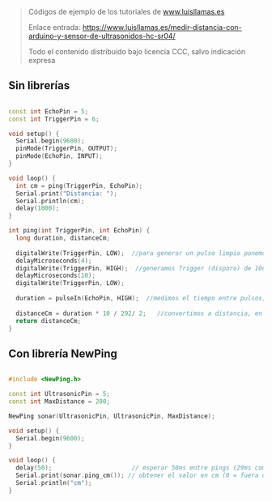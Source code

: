 > Códigos de ejemplo de los tutoriales de www.luisllamas.es
>
> Enlace entrada: https://www.luisllamas.es/medir-distancia-con-arduino-y-sensor-de-ultrasonidos-hc-sr04/
>
> Todo el contenido distribuido bajo licencia CCC, salvo indicación expresa


## Sin librerías
```cpp
const int EchoPin = 5;
const int TriggerPin = 6;

void setup() {
  Serial.begin(9600);
  pinMode(TriggerPin, OUTPUT);
  pinMode(EchoPin, INPUT);
}

void loop() {
  int cm = ping(TriggerPin, EchoPin);
  Serial.print("Distancia: ");
  Serial.println(cm);
  delay(1000);
}

int ping(int TriggerPin, int EchoPin) {
  long duration, distanceCm;
  
  digitalWrite(TriggerPin, LOW);  //para generar un pulso limpio ponemos a LOW 4us
  delayMicroseconds(4);
  digitalWrite(TriggerPin, HIGH);  //generamos Trigger (disparo) de 10us
  delayMicroseconds(10);
  digitalWrite(TriggerPin, LOW);
  
  duration = pulseIn(EchoPin, HIGH);  //medimos el tiempo entre pulsos, en microsegundos
  
  distanceCm = duration * 10 / 292/ 2;   //convertimos a distancia, en cm
  return distanceCm;
}
```



## Con librería NewPing
```cpp
#include <NewPing.h>

const int UltrasonicPin = 5;
const int MaxDistance = 200;

NewPing sonar(UltrasonicPin, UltrasonicPin, MaxDistance);

void setup() {
  Serial.begin(9600);
}

void loop() {
  delay(50);                      // esperar 50ms entre pings (29ms como minimo)
  Serial.print(sonar.ping_cm()); // obtener el valor en cm (0 = fuera de rango)
  Serial.println("cm");
}
```


